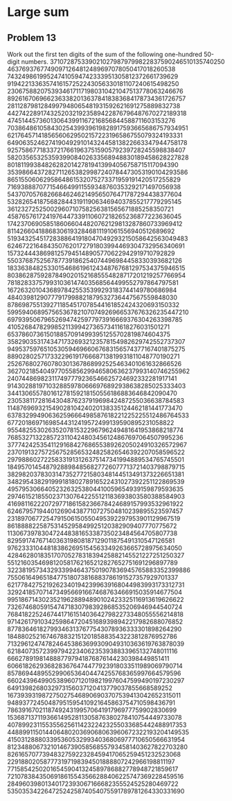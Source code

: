 # Large sum

## Problem 13
Work out the first ten digits of the sum of the following one-hundred 50-digit numbers.
3710728753390210279879799822837590246510135740250
46376937677490971264812489697078050417018260538
743249861995247410594742333951305812372661739629
9194221336357416157252243056330181107240615498250
23067588207539346171171980310421047513778063246676
89261670696623633820136378418383684178734361726757
2811287981284997948065481931592621691275889832738
44274228917432520321923589422876796487670272189318
474514457360130643991167216856844588711603153276
70386486105843025439939619828917593665686757934951
62176457141856560629502157223196586755079324193331
64906352462741904929101432445813822663347944758178
92575867718337217661963751590579239728245598838407
5820356532535939908402633568948830189458628227828
8018119938482628201427819413994056758715117094390
35398664372827112653829987240784473053190104293586
8651550606295864861532075273371959191420517255829
7169388870771546649911559348760353292171497056938
543707057682668462462149565076471787294438377604
5328265418756828443191190634694037855217779295145
36123272525002960710758256381565671885258350721
4587657617241976447339110607218265236877223636045
1742370690585186066044820762129813287860733969412
811426604188683061932846811191061556940512689692
51934325451728388641918047049293215058642563049483
6246722164843507620172791803994469304732956340691
15732444386981257945148905770622942919710792829
550376875256787739186254074496984458330393682126
18336384825330154686196124348767681297534375946515
80386287592878490201521685554828717201219257766954
781828337579931036147403568564499552797864797581
16726320104368978425535399293183744149780686984
48403981290777917998821879532736447567559848030
8786987551392711854517078544161852424320693150332
59959406895756536782107074926966537676326235447210
697939506796526947425977973916669376304263398785
41052684782998521139942736573411618276031501271
6537860736150188570914993951255702819874604375
35829035317434717326932123578154982629742552737307
94953759765105305946966067683156574377167401875275
88902802571733229619176668713819931811048770190271
252676802760780301367868992525463401061632866526
36270218540497705585629946580636237993140746255962
240744869823117497779236546625724692332281917141
9143028819710328859780666976892938638285025333403
344130655780161278159218150556186883646842090470
2305381172816430487623791969842487255036638784583
11487696932154902810424020138335124462181441773470
63783299490636259666498587618221225225512486764533
67720186971698544312419572499139590895231058822
9554825530263520781532296796249481641953868218774
7685327132285723110424803456124867697064507995236
37774242535411291684276865538926205024910326572967
2370191327572567528565324825826546392207058596522
29798860272258331913126375147341994889534765745501
18495701454879288984856827726077713721403798879715
38298203783031473527721580348144513491373226651381
34829543829199918180278916522431027392251122869539
495795306640523263253804410059654939159879593635
29746152185502371307642255121183693803580388584903
41698116222072977186158236678424689157993532961922
6246795719440126904387710727504810239895523597457
2318970677254791506150550495392297953901129967519
86188882258753145295849925120382909407770775672
11306739783047244838165338735023484564705807738
8295917476714036319808187129011875491310547126581
976233310448183862695154563349263665728975634050
42846280183517070527831839425882145521227251250327
5512160354698120581762165212827652751691296897789
32238195734329339946437501907836945765883352399886
7550616496518477518073816883786191527357929701337
62177842752192623401942399639168044983993173312731
3292418570714734956691667468763466915035914677504
99518671430235219628894890102423325116913619626622
732674680591547471830798392868535206946944540724
76841822524674417161514036427982273348055556214818
9714261791034259864720451689398942217982688076852
877836461827993463137677543078936333301898264290
184880252167467883215120185883543223812876952786
7132961247478246453863699309049310363619763878039
621840735723997942234062353938833965132748011116
6662789198148887797941876876144230398449851411
6066182629368283676474477923918033511989069790714
85786944895529906536404474255768365997664579596
6602439649905389607120198219976047599490197230297
6491398268032973156037120413779037855668589252
1673939319872750275468906903707539413042652315011
94893772450487951595410921645863754710598436791
786391670211874924319957064191796977759902830699
15368713711936614952811305876380278410754449733078
40789923115535562561142322423255033685442488917353
44889911501440648020369068063960672322193204149535
4150312888033953605329934036806977710650566631954
81234880673210146739058568557934581403627822703280
826165707739483275922328459417065259451232523068
229188020587773197198394501888807242966198811197
771585425020165459041324589786882778948721859617
7210783843506918615543566288406225747369228459516
28496039801340172393067166682355524525280469722
5350353422647252425874054075591789781264330331690